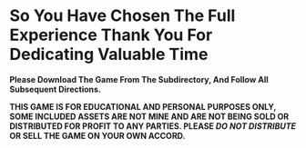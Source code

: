 # So You Have Chosen The Full Experience Thank You For Dedicating Valuable Time
**Please Download The Game From The Subdirectory, And Follow All Subsequent Directions.**

**THIS GAME IS FOR EDUCATIONAL AND PERSONAL PURPOSES ONLY, SOME INCLUDED ASSETS ARE NOT MINE AND ARE NOT BEING SOLD OR DISTRIBUTED FOR PROFIT TO ANY PARTIES. PLEASE ***DO NOT DISTRIBUTE*** OR SELL THE GAME ON YOUR OWN ACCORD.**
